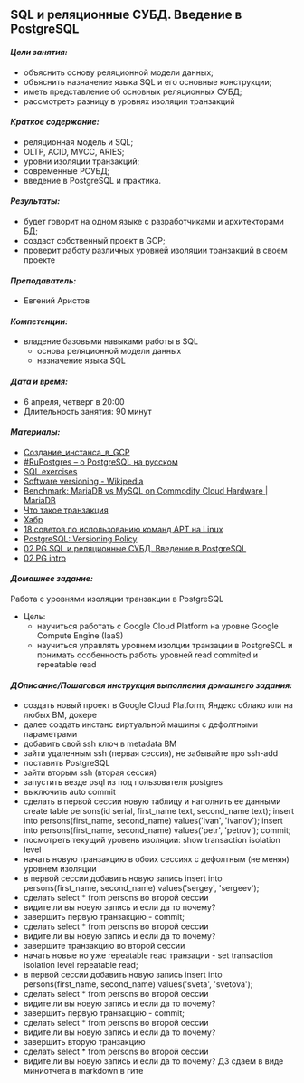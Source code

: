## **SQL и реляционные СУБД. Введение в PostgreSQL** ##


#### *Цели занятия:*
* объяснить основу реляционной модели данных;
* объяснить назначение языка SQL и его основные конструкции;
* иметь представление об основных реляционных СУБД;
* рассмотреть разницу в уровнях изоляции транзакций


#### *Краткое содержание:*
* реляционная модель и SQL;
* OLTP, ACID, MVCC, ARIES;
* уровни изоляции транзакций;
* современные РСУБД;
* введение в PostgreSQL и практика.


#### *Результаты:*
* будет говорит на одном языке с разработчиками и архитекторами БД;
* создаст собственный проект в GCP;
* проверит работу различных уровней изоляции транзакций в своем проекте


#### *Преподаватель:*
  * Евгений Аристов


#### *Компетенции:*
* владение базовыми навыками работы в SQL
    * основа реляционной модели данных
    * назначение языка SQL


#### *Дата и время:*
* 6 апреля, четверг в 20:00
* Длительность занятия: 90 минут


#### *Материалы:*
* [Создание_инстанса_в_GCP](https://cdn.otus.ru/media/private/e5/67/%D0%A1%D0%BE%D0%B7%D0%B4%D0%B0%D0%BD%D0%B8%D0%B5_%D0%B8%D0%BD%D1%81%D1%82%D0%B0%D0%BD%D1%81%D0%B0_%D0%B2_GCP-25239-e56756.pdf?hash=fOP8UucOeQUqtkJqMxLjfQ&expires=1681021187)
* [#RuPostgres – о PostgreSQL на русском](https://www.youtube.com/channel/UC0SBGSNmBLrTZIkbN-lJHnw)
* [SQL exercises](https://sql-ex.ru/)
* [Software versioning - Wikipedia](https://en.wikipedia.org/wiki/Software_versioning)
* [Benchmark: MariaDB vs MySQL on Commodity Cloud Hardware | MariaDB](https://mariadb.com/resources/blog/benchmark-mariadb-vs-mysql-on-commodity-cloud-hardware/)
* [Что такое транзакция](https://habr.com/ru/post/537594/)
* [Хабр](https://habr.com/ru/company/miro/blog/540500/)
* [18 советов по использованию команд APT на Linux](https://gitjournal.tech/ispolzovanie-apt-v-linux-komandy-apt-i-apt-get/#i)
* [PostgreSQL: Versioning Policy](https://www.postgresql.org/support/versioning/)
* [02 PG SQL и реляционные СУБД. Введение в PostgreSQL](https://cdn.otus.ru/media/public/02/71/02_PG_SQL_%D0%B8_%D1%80%D0%B5%D0%BB%D1%8F%D1%86%D0%B8%D0%BE%D0%BD%D0%BD%D1%8B%D0%B5_%D0%A1%D0%A3%D0%91%D0%94._%D0%92%D0%B2%D0%B5%D0%B4%D0%B5%D0%BD%D0%B8%D0%B5_%D0%B2_PostgreSQL-25239-02714a.pdf)
* [02 PG intro](https://cdn.otus.ru/media/public/1f/60/02_PG_intro-25239-1f60e5.txt)


#### *Домашнее задание:*
Работа с уровнями изоляции транзакции в PostgreSQL
* Цель:
    * научиться работать с Google Cloud Platform на уровне Google Compute Engine (IaaS)
    * научиться управлять уровнем изолции транзации в PostgreSQL и понимать особенность работы уровней read commited и repeatable read

#### *ДОписание/Пошаговая инструкция выполнения домашнего задания:*
* создать новый проект в Google Cloud Platform, Яндекс облако или на любых ВМ, докере
* далее создать инстанс виртуальной машины с дефолтными параметрами
* добавить свой ssh ключ в metadata ВМ
* зайти удаленным ssh (первая сессия), не забывайте про ssh-add
* поставить PostgreSQL
* зайти вторым ssh (вторая сессия)
* запустить везде psql из под пользователя postgres
* выключить auto commit
* сделать в первой сессии новую таблицу и наполнить ее данными create table persons(id serial, first_name text, second_name text); insert into persons(first_name, second_name) values('ivan', 'ivanov'); insert into persons(first_name, second_name) values('petr', 'petrov'); commit;
* посмотреть текущий уровень изоляции: show transaction isolation level
* начать новую транзакцию в обоих сессиях с дефолтным (не меняя) уровнем изоляции
* в первой сессии добавить новую запись insert into persons(first_name, second_name) values('sergey', 'sergeev');
* сделать select * from persons во второй сессии
* видите ли вы новую запись и если да то почему?
* завершить первую транзакцию - commit;
* сделать select * from persons во второй сессии
* видите ли вы новую запись и если да то почему?
* завершите транзакцию во второй сессии
* начать новые но уже repeatable read транзации - set transaction isolation level repeatable read;
* в первой сессии добавить новую запись insert into persons(first_name, second_name) values('sveta', 'svetova');
* сделать select * from persons во второй сессии
* видите ли вы новую запись и если да то почему?
* завершить первую транзакцию - commit;
* сделать select * from persons во второй сессии
* видите ли вы новую запись и если да то почему?
* завершить вторую транзакцию
* сделать select * from persons во второй сессии
* видите ли вы новую запись и если да то почему? ДЗ сдаем в виде миниотчета в markdown в гите

